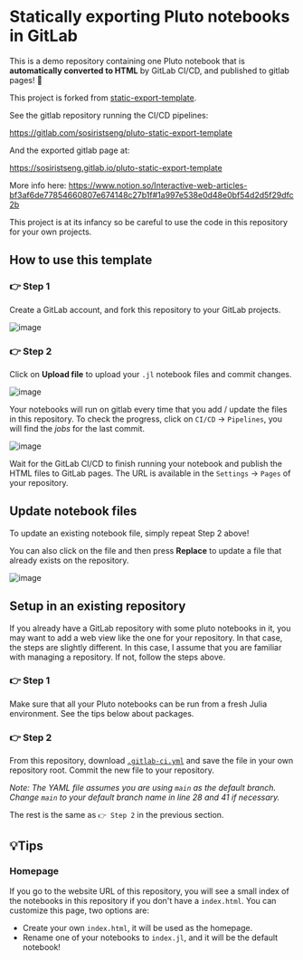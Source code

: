 # Statically exporting Pluto notebooks in GitLab

This is a demo repository containing one Pluto notebook that is **automatically converted to HTML** by GitLab CI/CD, and published to gitlab pages! 🌝

This project is forked from [static-export-template](https://github.com/JuliaPluto/static-export-template).

See the gitlab repository running the CI/CD pipelines:

<https://gitlab.com/sosiristseng/pluto-static-export-template>

And the exported gitlab page at:

<https://sosiristseng.gitlab.io/pluto-static-export-template>


More info here:
<https://www.notion.so/Interactive-web-articles-bf3af6de77854660807e674148c27b1f#1a997e538e0d48e0bf54d2d5f29dfc2b>

This project is at its infancy so be careful to use the code in this repository for your own projects.

## How to use this template

### 👉 Step 1

Create a GitLab account, and fork this repository to your GitLab projects.

![image](https://user-images.githubusercontent.com/40054455/123437682-8552b200-d602-11eb-8daa-d7aaeca3eb7e.png)


### 👉 Step 2

Click on **Upload file** to upload your `.jl` notebook files and commit changes.

![image](https://user-images.githubusercontent.com/40054455/123435949-b16d3380-d600-11eb-8597-30d324f608b8.png)

Your notebooks will run on gitlab every time that you add / update the files in this repository. To check the progress, click on `CI/CD` -> `Pipelines`, you will find the _jobs_ for the last commit.

![image](https://user-images.githubusercontent.com/40054455/123438575-67d21800-d603-11eb-991f-84ee90b6808f.png)

Wait for the GitLab CI/CD to finish running your notebook and publish the HTML files to GitLab pages. The URL is available in the `Settings` -> `Pages` of your repository.

## Update notebook files

To update an existing notebook file, simply repeat Step 2 above! 

You can also click on the file and then press **Replace** to update a file that already exists on the repository.

![image](https://user-images.githubusercontent.com/40054455/123435720-73700f80-d600-11eb-9c44-7b4ad699a969.png)


## Setup in an existing repository

If you already have a GitLab repository with some pluto notebooks in it, you may want to add a web view like the one for your repository. In that case, the steps are slightly different. In this case, I assume that you are familiar with managing a repository. If not, follow the steps above.

### 👉 Step 1

Make sure that all your Pluto notebooks can be run from a fresh Julia environment. See the tips below about packages.

### 👉 Step 2

From this repository, download [`.gitlab-ci.yml`](.gitlab-ci.yml) and save the file in your own repository root. Commit the new file to your repository.

*Note: The YAML file assumes you are using `main` as the default branch. Change `main` to your default branch name in line 28 and 41 if necessary.*

The rest is the same as `👉 Step 2` in the previous section.


## 💡Tips

### Homepage

If you go to the website URL of this repository, you will see a small index of the notebooks in this repository if you don't have a `index.html`. You can customize this page, two options are:

- Create your own `index.html`, it will be used as the homepage.
- Rename one of your notebooks to `index.jl`, and it will be the default notebook!

